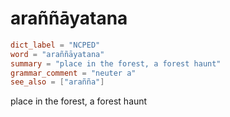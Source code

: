 # araññāyatana

``` toml
dict_label = "NCPED"
word = "araññāyatana"
summary = "place in the forest, a forest haunt"
grammar_comment = "neuter a"
see_also = ["arañña"]
```

place in the forest, a forest haunt

